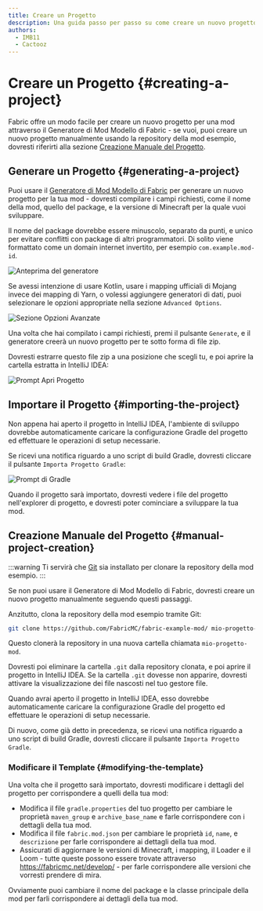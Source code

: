 ```yaml
---
title: Creare un Progetto
description: Una guida passo per passo su come creare un nuovo progetto per una mod con il generatore di mod modello di Fabric.
authors:
  - IMB11
  - Cactooz
---
```


# Creare un Progetto {#creating-a-project}

Fabric offre un modo facile per creare un nuovo progetto per una mod attraverso il Generatore di Mod Modello di Fabric - se vuoi, puoi creare un nuovo progetto manualmente usando la repository della mod esempio, dovresti riferirti alla sezione [Creazione Manuale del Progetto](#creazione-manuale-del-progetto).

## Generare un Progetto {#generating-a-project}

Puoi usare il [Generatore di Mod Modello di Fabric](https://fabricmc.net/develop/template/) per generare un nuovo progetto per la tua mod - dovresti compilare i campi richiesti, come il nome della mod, quello del package, e la versione di Minecraft per la quale vuoi sviluppare.

Il nome del package dovrebbe essere minuscolo, separato da punti, e unico per evitare conflitti con package di altri programmatori. Di solito viene formattato come un domain internet invertito, per esempio `com.example.mod-id`.

![Anteprima del generatore](/assets/develop/getting-started/template-generator.png)

Se avessi intenzione di usare Kotlin, usare i mapping ufficiali di Mojang invece dei mapping di Yarn, o volessi aggiungere generatori di dati, puoi selezionare le opzioni appropriate nella sezione `Advanced Options`.

![Sezione Opzioni Avanzate](/assets/develop/getting-started/template-generator-advanced.png)

Una volta che hai compilato i campi richiesti, premi il pulsante `Generate`, e il generatore creerà un nuovo progetto per te sotto forma di file zip.

Dovresti estrarre questo file zip a una posizione che scegli tu, e poi aprire la cartella estratta in IntelliJ IDEA:

![Prompt Apri Progetto](/assets/develop/getting-started/open-project.png)

## Importare il Progetto {#importing-the-project}

Non appena hai aperto il progetto in IntelliJ IDEA, l'ambiente di sviluppo dovrebbe automaticamente caricare la configurazione Gradle del progetto ed effettuare le operazioni di setup necessarie.

Se ricevi una notifica riguardo a uno script di build Gradle, dovresti cliccare il pulsante `Importa Progetto Gradle`:

![Prompt di Gradle](/assets/develop/getting-started/gradle-prompt.png)

Quando il progetto sarà importato, dovresti vedere i file del progetto nell'explorer di progetto, e dovresti poter cominciare a sviluppare la tua mod.

## Creazione Manuale del Progetto {#manual-project-creation}

:::warning
Ti servirà che [Git](https://git-scm.com/) sia installato per clonare la repository della mod esempio.
:::

Se non puoi usare il Generatore di Mod Modello di Fabric, dovresti creare un nuovo progetto manualmente seguendo questi passaggi.

Anzitutto, clona la repository della mod esempio tramite Git:

```sh
git clone https://github.com/FabricMC/fabric-example-mod/ mio-progetto-mod
```

Questo clonerà la repository in una nuova cartella chiamata `mio-progetto-mod`.

Dovresti poi eliminare la cartella `.git` dalla repository clonata, e poi aprire il progetto in IntelliJ IDEA. Se la cartella `.git` dovesse non apparire, dovresti attivare la visualizzazione dei file nascosti nel tuo gestore file.

Quando avrai aperto il progetto in IntelliJ IDEA, esso dovrebbe automaticamente caricare la configurazione Gradle del progetto ed effettuare le operazioni di setup necessarie.

Di nuovo, come già detto in precedenza, se ricevi una notifica riguardo a uno script di build Gradle, dovresti cliccare il pulsante `Importa Progetto Gradle`.

### Modificare il Template {#modifying-the-template}

Una volta che il progetto sarà importato, dovresti modificare i dettagli del progetto per corrispondere a quelli della tua mod:

- Modifica il file `gradle.properties` del tuo progetto per cambiare le proprietà `maven_group` e `archive_base_name` e farle corrispondere con i dettagli della tua mod.
- Modifica il file `fabric.mod.json` per cambiare le proprietà `id`, `name`, e `descrizione` per farle corrispondere ai dettagli della tua mod.
- Assicurati di aggiornare le versioni di Minecraft, i mapping, il Loader e il Loom - tutte queste possono essere trovate attraverso <https://fabricmc.net/develop/> - per farle corrispondere alle versioni che vorresti prendere di mira.

Ovviamente puoi cambiare il nome del package e la classe principale della mod per farli corrispondere ai dettagli della tua mod.
